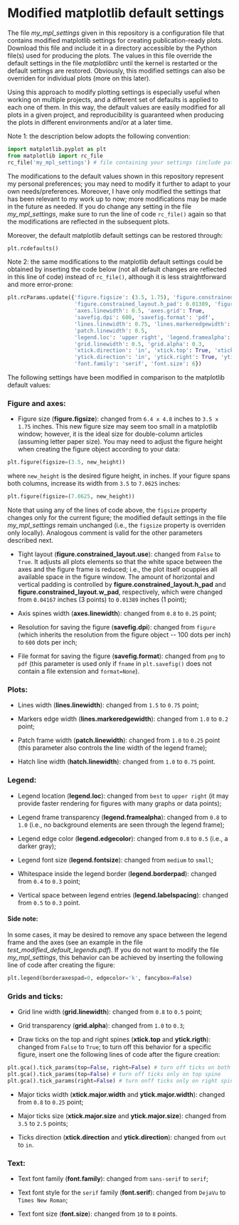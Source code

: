 # Modified matplotlib default settings

The file *my_mpl_settings* given in this repository is a configuration file that contains modified matplotlib settings for creating publication-ready plots. Download this file and include it in a directory accessible by the Python file(s) used for producing the plots. The values in this file override the default settings in the file *matplotlibrc* until the kernel is restarted or the default settings are restored. Obviously, this modified settings can also be overriden for individual plots (more on this later).

Using this approach to modify plotting settings is especially useful when working on multiple projects, and a different set of defaults is applied to each one of them. In this way, the default values are easily modified for all plots in a given project, and reproducibility is guaranteed when producing the plots in different environments and/or at a later time.

Note 1: the description below adopts the following convention:
```python
import matplotlib.pyplot as plt
from matplotlib import rc_file
rc_file('my_mpl_settings') # file containing your settings (include path if not located in the current directory)
```

The modifications to the default values shown in this repository represent my personal preferences; you may need to modify it further to adapt to your own needs/preferences. Moreover, I have only modified the settings that has been relevant to my work up to now; more modifications may be made in the future as needed. If you do change any setting in the file *my_mpl_settings*, make sure to run the line of code ```rc_file()``` again so that the modifications are reflected in the subsequent plots.

Moreover, the default matplotlib default settings can be restored through:
```python
plt.rcdefaults()
```

Note 2: the same modifications to the matplotlib default settings could be obtained by inserting the code below (not all default changes are reflected in this line of code) instead of ```rc_file()```, although it is less straightforward and more error-prone:
```python
plt.rcParams.update({'figure.figsize': (3.5, 1.75), 'figure.constrained_layout.use': True, 
                     'figure.constrained_layout.h_pad': 0.01389, 'figure.constrained_layout.w_pad': 0.01389,
                     'axes.linewidth': 0.5, 'axes.grid': True,
                     'savefig.dpi': 600, 'savefig.format': 'pdf',
                     'lines.linewidth': 0.75, 'lines.markeredgewidth': 0.2,
                     'patch.linewidth': 0.5,
                     'legend.loc': 'upper right', 'legend.framealpha': 1,
                     'grid.linewidth': 0.5, 'grid.alpha': 0.3, 
                     'xtick.direction': 'in', 'xtick.top': True, 'xtick.major.width': 0.5,
                     'ytick.direction': 'in', 'ytick.right': True, 'ytick.major.width': 0.5
                     'font.family': 'serif', 'font.size': 6})
```

The following settings have been modified in comparison to the matplotlib default values:

### Figure and axes:

* Figure size (**figure.figsize**): changed from ```6.4 x 4.8``` inches to ```3.5 x 1.75``` inches. This new figure size may seem too small in a matplotlib window; however, it is the ideal size for double-column articles (assuming letter paper size). You may need to adjust the figure height when creating the figure object according to your data:
```python 
plt.figure(figsize=(3.5, new_height))
```

where ```new_height``` is the desired figure height, in inches. If your figure spans both columns, increase its width from ```3.5``` to ```7.0625``` inches:
```python 
plt.figure(figsize=(7.0625, new_height))
```

Note that using any of the lines of code above, the ```figsize``` property changes only for the current figure; the modified default settings in the file *my_mpl_settings* remain unchanged (i.e., the ```figsize``` property is overriden only locally). Analogous comment is valid for the other parameters described next.

* Tight layout (**figure.constrained_layout.use**): changed from ```False``` to ```True```. It adjusts all plots elements so that the white space between the axes and the figure frame is reduced; i.e., the plot itself ocuppies all available space in the figure window. The amount of horizontal and vertical padding is controlled by **figure.constrained_layout.h_pad** and **figure.constrained_layout.w_pad**, respectively, which were changed from ```0.04167``` inches (3 points) to ```0.01389``` inches (1 point);

* Axis spines width (**axes.linewidth**): changed from ```0.8``` to ```0.25``` point;

* Resolution for saving the figure (**savefig.dpi**): changed from ```figure``` (which inherits the resolution from the figure object -- 100 dots per inch) to ```600``` dots per inch;

* File format for saving the figure (**savefig.format**): changed from ```png``` to ```pdf``` (this parameter is used only if ```fname``` in ```plt.savefig()``` does not contain a file extension and ```format=None```).

### Plots:

* Lines width (**lines.linewidth**): changed from ```1.5``` to ```0.75``` point;

* Markers edge width (**lines.markeredgewidth**): changed from ```1.0``` to ```0.2``` point;

* Patch frame width (**patch.linewidth**): changed from ```1.0``` to ```0.25``` point (this parameter also controls the line width of the legend frame);

* Hatch line width (**hatch.linewidth**): changed from ```1.0``` to ```0.75``` point.

### Legend: 

* Legend location (**legend.loc**): changed from ```best``` to ```upper right``` (it may provide faster rendering for figures with many graphs or data points);

* Legend frame transparency (**legend.framealpha**): changed from ```0.8``` to ```1.0``` (i.e., no background elements are seen through the legend frame);

* Legend edge color (**legend.edgecolor**): changed from ```0.8``` to ```0.5``` (i.e., a darker gray);

* Legend font size (**legend.fontsize**): changed from ```medium``` to ```small```;

* Whitespace inside the legend border (**legend.borderpad**): changed from ```0.4``` to ```0.3``` point;

* Vertical space between legend entries (**legend.labelspacing**): changed from ```0.5``` to ```0.3``` point.

#### Side note:

In some cases, it may be desired to remove any space between the legend frame and the axes (see an example in the file *test_modified_default_legends.pdf*). If you do not want to modify the file *my_mpl_settings*, this behavior can be achieved by inserting the following line of code after creating the figure:
```python
plt.legend(borderaxespad=0, edgecolor='k', fancybox=False)
```

### Grids and ticks:

* Grid line width (**grid.linewidth**): changed from ```0.8``` to ```0.5``` point;

* Grid transparency (**grid.alpha**): changed from ```1.0``` to ```0.3```;

* Draw ticks on the top and right spines (**xtick.top** and **ytick.rigth**): changed from ```False``` to ```True```; to turn off this behavior for a specific figure, insert one the following lines of code after the figure creation:
```python
plt.gca().tick_params(top=False, right=False) # turn off ticks on both top and right spines
plt.gca().tick_params(top=False) # turn off ticks only on top spine
plt.gca().tick_params(right=False) # turn onff ticks only on right spine
```

* Major ticks width (**xtick.major.width** and **ytick.major.width**): changed from ```0.8``` to ```0.25``` point;

* Major ticks size (**xtick.major.size** and **ytick.major.size**): changed from ```3.5``` to ```2.5``` points;

* Ticks direction (**xtick.direction** and **ytick.direction**): changed from ```out``` to ```in```.

### Text:

* Text font family (**font.family**): changed from ```sans-serif``` to ```serif```;

* Text font style for the ```serif``` family (**font.serif**): changed from ```DejaVu``` to ```Times New Roman```;

* Text font size (**font.size**): changed from ```10``` to ```8``` points.
